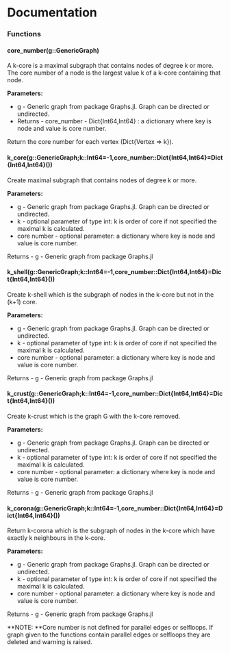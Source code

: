 Documentation
======

### Functions

#### core_number(g::GenericGraph)

A k-core is a maximal subgraph that contains nodes of degree k or more.
The core number of a node is the largest value k of a k-core containing that node.

**Parameters:**	

*	g - Generic graph from package Graphs.jl. Graph can be directed or undirected.
*	Returns - core_number - Dict{Int64,Int64} : a dictionary where key is node and value is core number.

Return the core number for each vertex (Dict{Vertex => k}).

#### k_core(g::GenericGraph;k::Int64=-1,core_number::Dict{Int64,Int64}=Dict{Int64,Int64}())
Create maximal subgraph that contains nodes of degree k or more.

**Parameters:**

*	g - Generic graph from package Graphs.jl. Graph can be directed or undirected.
*	k - optional parameter of type int: k is order of core if not specified the maximal k is calculated. 
*	core number - optional parameter: a dictionary where key is node and value is core number.

Returns - g - Generic graph from package Graphs.jl


#### k_shell(g::GenericGraph;k::Int64=-1,core_number::Dict{Int64,Int64}=Dict{Int64,Int64}())
Create k-shell which is the subgraph of nodes in the k-core but not in the (k+1) core.

**Parameters:**

*	g - Generic graph from package Graphs.jl. Graph can be directed or undirected.
*	k - optional parameter of type int: k is order of core if not specified the maximal k is calculated. 
*	core number - optional parameter: a dictionary where key is node and value is core number.

Returns - g - Generic graph from package Graphs.jl


#### k_crust(g::GenericGraph;k::Int64=-1,core_number::Dict{Int64,Int64}=Dict{Int64,Int64}())
Create k-crust which is the graph G with the k-core removed.

**Parameters:**	

*	g - Generic graph from package Graphs.jl. Graph can be directed or undirected.
*	k - optional parameter of type int: k is order of core if not specified the maximal k is calculated. 
*	core number - optional parameter: a dictionary where key is node and value is core number.

Returns - g - Generic graph from package Graphs.jl


#### k_corona(g::GenericGraph;k::Int64=-1,core_number::Dict{Int64,Int64}=Dict{Int64,Int64}())
Return k-corona which is the subgraph of nodes in the k-core which have exactly k neighbours in the k-core.

**Parameters:**

*	g - Generic graph from package Graphs.jl. Graph can be directed or undirected.
*	k - optional parameter of type int: k is order of core if not specified the maximal k is calculated. 
*	core number - optional parameter: a dictionary where key is node and value is core number.

Returns - g - Generic graph from package Graphs.jl

**NOTE: **Core number is not defined for parallel edges or selfloops. If graph given to the functions contain parallel edges or selfloops they are deleted and warning is raised.

